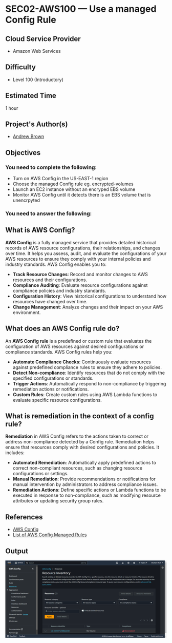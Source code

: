 # SEC02-AWS100 — Use a managed Config Rule

## Cloud Service Provider
- Amazon Web Services

## Difficulty

- Level 100 (Introductory)

## Estimated Time

1 hour

## Project's Author(s)

- [Andrew Brown](https://twitter.com/andrewbrown)

## Objectives

### You need to complete the following:

- Turn on AWS Config in the US-EAST-1 region
- Choose the managed Config rule eg. encrypted-volumes
- Launch an EC2 instance without an encryped EBS volume
- Monitor AWS Config until it detects there is an EBS volume that is unencrpyted

### You need to answer the following:

## What is AWS Config?

**AWS Config** is a fully managed service that provides detailed historical records of AWS resource configurations, their relationships, and changes over time. It helps you assess, audit, and evaluate the configurations of your AWS resources to ensure they comply with your internal policies and industry standards. AWS Config enables you to:

- **Track Resource Changes**: Record and monitor changes to AWS resources and their configurations.
- **Compliance Auditing**: Evaluate resource configurations against compliance policies and industry standards.
- **Configuration History**: View historical configurations to understand how resources have changed over time.
- **Change Management**: Analyze changes and their impact on your AWS environment.

## What does an AWS Config rule do?

An **AWS Config rule** is a predefined or custom rule that evaluates the configuration of AWS resources against desired configurations or compliance standards. AWS Config rules help you:

- **Automate Compliance Checks**: Continuously evaluate resources against predefined compliance rules to ensure they adhere to policies.
- **Detect Non-compliance**: Identify resources that do not comply with the specified configurations or standards.
- **Trigger Actions**: Automatically respond to non-compliance by triggering remediation actions or notifications.
- **Custom Rules**: Create custom rules using AWS Lambda functions to evaluate specific resource configurations.

## What is remediation in the context of a config rule?

**Remediation** in AWS Config refers to the actions taken to correct or address non-compliance detected by a Config rule. Remediation helps ensure that resources comply with desired configurations and policies. It includes:

- **Automated Remediation**: Automatically apply predefined actions to correct non-compliant resources, such as changing resource configurations or settings.
- **Manual Remediation**: Provide recommendations or notifications for manual intervention by administrators to address compliance issues.
- **Remediation Actions**: Define specific actions or Lambda functions to be executed in response to non-compliance, such as modifying resource attributes or updating security group rules.

## References

- [AWS Config](https://aws.amazon.com/config/)
- [List of AWS Config Managed Rules](https://docs.aws.amazon.com/config/latest/developerguide/managed-rules-by-aws-config.html)

## Output 
![image](https://github.com/shubhammurti/AWS-Projects-Portfolio/blob/584208a8e10883f5fcb59de46c617eb2907846d3/Level%20100/13.%20Use%20a%20managed%20Config%20Rule/config.png)
